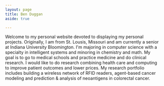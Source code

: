 ```yaml
---
layout: page
title: Ben Duggan
aside: true

---
```


Welcome to my personal website devoted to displaying my personal projects.  Originally, I am from St. Lousis, Missouri and am currently a senior at Indiana University Bloomington.  I'm majoring in computer science with a specialty in intelligent systems and minoring in chemistry and math.  My goal is to go to medical schools and practice medicine and do clinical research.  I would like to do research combining health care and computing to improve patient outcomes and lower prices.  My research portfolio includes building a wireless network of RFID readers, agent-based cancer modeling and prediction & analysis of neoantigens in colorectal cancer.

